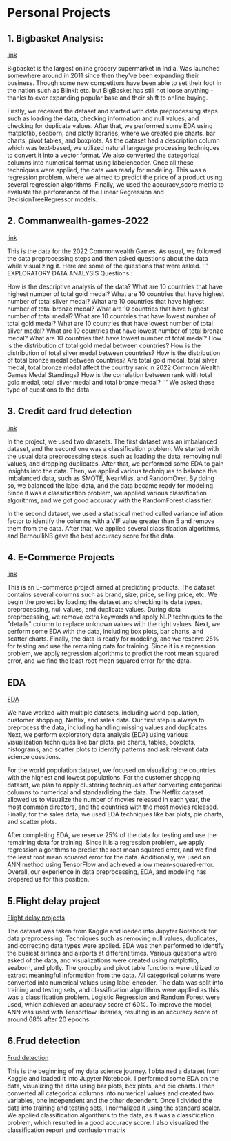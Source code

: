 # Personal Projects

## 1. Bigbasket Analysis:
[link](https://github.com/Vinodkumar-yerraballi/Pesonal-Projects/blob/main/BigBasker_analysis/Big%20Basket.ipynb)
    
Bigbasket is the largest online grocery supermarket in India. Was launched somewhere around in 2011 since then they've been expanding their business. Though some new competitors have been able to set their foot in the nation such as Blinkit etc. but BigBasket has still not loose anything - thanks to ever expanding popular base and their shift to online buying.

Firstly, we received the dataset and started with data preprocessing steps such as loading the data, checking information and null values, and checking for duplicate values. After that, we performed some EDA using matplotlib, seaborn, and plotly libraries, where we created pie charts, bar charts, pivot tables, and boxplots. As the dataset had a description column which was text-based, we utilized natural language processing techniques to convert it into a vector format. We also converted the categorical columns into numerical format using labelencoder. Once all these techniques were applied, the data was ready for modeling. This was a regression problem, where we aimed to predict the price of a product using several regression algorithms. Finally, we used the accuracy_score metric to evaluate the performance of the Linear Regression and DecisionTreeRegressor models.

## 2. Commanwealth-games-2022
[link](https://github.com/Vinodkumar-yerraballi/Pesonal-Projects/tree/main/Commanwealth-games-2022)

This is the data for the 2022 Commonwealth Games. As usual, we followed the data preprocessing steps and then asked questions about the data while visualizing it. Here are some of the questions that were asked.
  '''
  EXPLORATORY DATA ANALYSIS
  Questions :

How is the descriptive analysis of the data?
What are 10 countries that have highest number of total gold medal?
What are 10 countries that have highest number of total silver medal?
What are 10 countries that have highest number of total bronze medal?
What are 10 countries that have highest number of total medal?
What are 10 countries that have lowest number of total gold medal?
What are 10 countries that have lowest number of total silver medal?
What are 10 countries that have lowest number of total bronze medal?
What are 10 countries that have lowest number of total medal?
How is the distribution of total gold medal between countries?
How is the distribution of total silver medal between countries?
How is the distribution of total bronze medal between countries?
Are total gold medal, total silver medal, total bronze medal affect the country rank in 2022 Common Wealth Games Medal Standings?
How is the correlation between rank with total gold medal, total silver medal and total bronze medal?
  '''
We asked these type of questions to the data

## 3. Credit card frud detection
[link](https://github.com/Vinodkumar-yerraballi/Pesonal-Projects/tree/main/Credit-card_fraud-detection)

In the project, we used two datasets. The first dataset was an imbalanced dataset, and the second one was a classification problem. We started with the usual data preprocessing steps, such as loading the data, removing null values, and dropping duplicates. After that, we performed some EDA to gain insights into the data. Then, we applied various techniques to balance the imbalanced data, such as SMOTE, NearMiss, and RandomOver. By doing so, we balanced the label data, and the data became ready for modeling. Since it was a classification problem, we applied various classification algorithms, and we got good accuracy with the RandomForest classifier.

In the second dataset, we used a statistical method called variance inflation factor to identify the columns with a VIF value greater than 5 and remove them from the data. After that, we applied several classification algorithms, and BernoulliNB gave the best accuracy score for the data.

## 4. E-Commerce Projects
[link](https://github.com/Vinodkumar-yerraballi/Pesonal-Projects/blob/main/E-commecre/E-Commerce.ipynb)

This is an E-commerce project aimed at predicting products. The dataset contains several columns such as brand, size, price, selling price, etc. We begin the project by loading the dataset and checking its data types, preprocessing, null values, and duplicate values. During data preprocessing, we remove extra keywords and apply NLP techniques to the "details" column to replace unknown values with the right values. Next, we perform some EDA with the data, including box plots, bar charts, and scatter charts. Finally, the data is ready for modeling, and we reserve 25% for testing and use the remaining data for training. Since it is a regression problem, we apply regression algorithms to predict the root mean squared error, and we find the least root mean squared error for the data.

## EDA 
[EDA](https://github.com/Vinodkumar-yerraballi/Pesonal-Projects/tree/main/EDA)

We have worked with multiple datasets, including world population, customer shopping, Netflix, and sales data. Our first step is always to preprocess the data, including handling missing values and duplicates. Next, we perform exploratory data analysis (EDA) using various visualization techniques like bar plots, pie charts, tables, boxplots, histograms, and scatter plots to identify patterns and ask relevant data science questions.

For the world population dataset, we focused on visualizing the countries with the highest and lowest populations. For the customer shopping dataset, we plan to apply clustering techniques after converting categorical columns to numerical and standardizing the data. The Netflix dataset allowed us to visualize the number of movies released in each year, the most common directors, and the countries with the most movies released. Finally, for the sales data, we used EDA techniques like bar plots, pie charts, and scatter plots.

After completing EDA, we reserve 25% of the data for testing and use the remaining data for training. Since it is a regression problem, we apply regression algorithms to predict the root mean squared error, and we find the least root mean squared error for the data. Additionally, we used an ANN method using TensorFlow and achieved a low mean-squared-error. Overall, our experience in data preprocessing, EDA, and modeling has prepared us for this position.


## 5.Flight delay project 
[Flight delay projects](https://github.com/Vinodkumar-yerraballi/Pesonal-Projects/blob/main/Flight_delay/Flight_Delay_prediction_.ipynb)

 The dataset was taken from Kaggle and loaded into Jupyter Notebook for data preprocessing. Techniques such as removing null values, duplicates, and correcting data types were applied. EDA was then performed to identify the busiest airlines and airports at different times. Various questions were asked of the data, and visualizations were created using matplotlib, seaborn, and plotly. The groupby and pivot table functions were utilized to extract meaningful information from the data. All categorical columns were converted into numerical values using label encoder. The data was split into training and testing sets, and classification algorithms were applied as this was a classification problem. Logistic Regression and Random Forest were used, which achieved an accuracy score of 60%. To improve the model, ANN was used with Tensorflow libraries, resulting in an accuracy score of around 68% after 20 epochs.

## 6.Frud detection

[Frud detection](https://github.com/Vinodkumar-yerraballi/Pesonal-Projects/blob/main/Frud_detection/INSAD%20Data%20science%20.ipynb)

This is the beginning of my data science journey. I obtained a dataset from Kaggle and loaded it into Jupyter Notebook. I performed some EDA on the data, visualizing the data using bar plots, box plots, and pie charts. I then converted all categorical columns into numerical values and created two variables, one independent and the other dependent. Once I divided the data into training and testing sets, I normalized it using the standard scaler. We applied classification algorithms to the data, as it was a classification problem, which resulted in a good accuracy score. I also visualized the classification report and confusion matrix